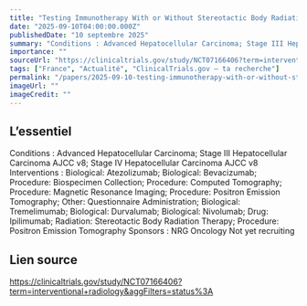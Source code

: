 ```yaml
---
title: "Testing Immunotherapy With or Without Stereotactic Body Radiation Therapy in Patients With Advanced Liver Cancer, HELIO-RT Trial"
date: "2025-09-10T04:00:00.000Z"
publishedDate: "10 septembre 2025"
summary: "Conditions : Advanced Hepatocellular Carcinoma; Stage III Hepatocellular Carcinoma AJCC v8; Stage IV Hepatocellular Carcinoma AJCC v8 Interventions : Biological: Atezolizumab; Biological: Bevacizumab; Procedure: Biospecimen Collection; Procedure: Computed Tomography; Procedure: Magnetic Resonance Imaging; Procedure: Positron Emission Tomography; Other: Questionnaire Administration; Biological: Tremelimumab; Biological: Durvalumab; Biological: Nivolumab; Drug: Ipilimumab; Radiation: Stereotactic Body Radiation Therapy; Procedure: Positron Emission Tomography Sponsors : NRG Oncology Not yet recruiting"
importance: ""
sourceUrl: "https://clinicaltrials.gov/study/NCT07166406?term=interventional+radiology&aggFilters=status%3A"
tags: ["France", "Actualité", "ClinicalTrials.gov — ta recherche"]
permalink: "/papers/2025-09-10-testing-immunotherapy-with-or-without-stereotactic-body-radiation-therapy-in-patients-with-advanced-liver-cancer-helio-rt-trial"
imageUrl: ""
imageCredit: ""
---
```


## L’essentiel

Conditions : Advanced Hepatocellular Carcinoma; Stage III Hepatocellular Carcinoma AJCC v8; Stage IV Hepatocellular Carcinoma AJCC v8 Interventions : Biological: Atezolizumab; Biological: Bevacizumab; Procedure: Biospecimen Collection; Procedure: Computed Tomography; Procedure: Magnetic Resonance Imaging; Procedure: Positron Emission Tomography; Other: Questionnaire Administration; Biological: Tremelimumab; Biological: Durvalumab; Biological: Nivolumab; Drug: Ipilimumab; Radiation: Stereotactic Body Radiation Therapy; Procedure: Positron Emission Tomography Sponsors : NRG Oncology Not yet recruiting

## Lien source

https://clinicaltrials.gov/study/NCT07166406?term=interventional+radiology&aggFilters=status%3A

